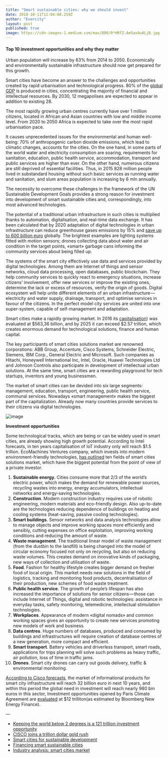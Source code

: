 ```yaml
---
title: "Smart sustainable cities: why we should invest"
date: 2018-10-11T12:04:08.259Z
author: "Evercity"
layout: post
published: true
image: https://cdn-images-1.medium.com/max/800/0*HRfZ-Am5axAuALjB.jpg
---
```


#### Top 10 investment opportunities and why they matter

Urban population will increase by 63% from 2014 to 2050. Economically and environmentally sustainable infrastructure should now get prepared for this growth.

Smart cities have become an answer to the challenges and opportunities created by rapid urbanisation and technological progress. 80% of the [global GDP](https://unu.edu/projects/smart-cities-for-sustainable-development.html#outline) is produced in cities, concentrating the majority of financial and intellectual resources. By 2030, 12 megapolises are expected to appear in addition to existing 28.

The most rapidly growing urban centres currently have over 1 million citizens, located in African and Asian countries with low and middle income level. From 2020 to 2050 Africa is expected to take over the most rapid urbanisation pace.

It causes unprecedented issues for the environmental and human well-being: 70% of anthropogenic carbon dioxide emissions, which lead to climatic changes, accounts for the cities. On the one hand, in some parts of the world water and electricity consumption are soaring, requirements for sanitation, education, public health service, accommodation, transport and public services are higher than ever. On the other hand, numerous citizens are still deprived of essential facilities. Thus, in 2015 828 million people lived in substandard housing without such basic services as running water and sanitation, and slum areas population is increasing by 6 mln annually.

The necessity to overcome these challenges in the framework of the UN Sustainable Development Goals provides a strong reason for investment into development of smart sustainable cities and, correspondingly, into most advanced technologies.

The potential of a traditional urban infrastructure in such cities is multiplied thanks to automation, digitalisation, and real-time data exchange. It has been calculated that by 2020 adaptation of digital technologies in urban infrastructure can reduce greenhouse gases emissions by 15% and [save up to 600 billion euro](http://www.cleancluster.dk/wp-content/uploads/2017/06/594256e47ab31.pdf) globally. The brightest examples are lighting systems fitted with motion sensors; drones collecting data about water and air condition in the target points, «smart» garbage cans informing the community services about being filled up.

The systems of the smart city effectively use data and services provided by digital technologies. Among them are Internet of things and sensor networks, cloud data processing, open databases, public blockchain. They help community services to quickly react to emergency situations, increase сitizens’ involvement, offer new services or improve the existing ones, determine the lack or excess of resources, verify the origin of goods. Digital ecosystem will help unite different elements of an urban infrastructure — electricity and water supply, drainage, transport, and optimise services in favour of the citizens. In the perfect model city services are united into one super-system, capable of self-management and adaptation.




Smart cities make a rapidly growing market. In 2016 its [capitalisation](https://www.grandviewresearch.com/industry-analysis/smart-cities-market)) was evaluated at $563,36 billion, and by 2025 it can exceed $2.57 trillion, which creates enormous demand for technological solutions, finance and human capital.

The key participants of smart cities solutions market are renowned corporations: ABB Group, Accenture, Cisco Systems, Schneider Electric, Siemens, IBM Corp., General Electric and Microsoft. Such companies as Hitachi, Honeywell International Inc, Intel, Oracle, Huawei Technologies Ltd and Johnson Controls also participate in development of intellectual urban solutions. At the same time, smart cities are a rewarding playground for tech startups, inventors and young businessmen.

The market of smart cities can be devided into six large segments: management, education, transport, engineering, public health service, communal services. Nowadays «smart management» makes the biggest part of the capitalization. Already now many countries provide services to their citizens via digital technologies.




![image](https://cdn-images-1.medium.com/max/800/0*0mWgjAg9z1ko6r62.jpg)



**Investment opportunities**

Some technological tracks, which are being or can be widely used in smart cities, are already showing high growth potential. According to Intel forecasts, in ten years capitalisation of IoT industry only will reach $1.5 trillion. EcoMachines Ventures company, which invests into modern environment-friendly technologies, [has outlined](https://unu.edu/projects/smart-cities-for-sustainable-development.html#outline) ten fields of smart cities solutions market, which have the biggest potential from the point of view of a private investor.

1.  **Sustainable energy.** Cities consume more that 2/3 of the world’s electric power, which makes the demand for renewable power sources, recycling wastes into energy, energy accumulators, intellectual networks and energy-saving technologies.
2.  **Construction**. Modern construction industry requires use of robotic engineering, modern materials and eco-friendly design. Also up-to-date are the technologies reducing dependence of buildings on heating and cooling systems (heat-saving, passive cooling technologies).
3.  **Smart buildings**. Sensor networks and data analysis technologies allow to manage objects and improve working spaces more efficiently and sensibly, cutting expenses on office exploitation, improving working conditions and reducing the amount of waste.
4.  **Waste management**. The traditional linear model of waste management (from the dustbin to the landfill) is being changed into the model of circular economy focused not only on recycling, but also on reducing waste volumes. This creates demand on innovative kinds of packaging, new ways of collection and utilisation of waste.
5.  **Food**. Fashion for healthy lifestyle creates bigger demand on fresher food of local origin. This market needs new solutions in the field of logistics, tracking and monitoring food products, decentralisation of their production, new schemes of food waste treatment.
6.  **Public health service**. The growth of people’s lifespan has also increased the importance of solutions for senior citizens — those can include Internet of Things, digital and robotic technologies: assistance in everyday tasks, safety monitoring, telemedicine, intellectual stimulation technologies.
7.  **Workplaces**. Appearance of modern «digital nomads» and common working spaces gives an opportunity to create new services promoting new models of work and business.
8.  **Data centres**. Huge numbers of databases, produced and consumed by buildings and infrastructures will require creation of database centres of a new generation, more compact and efficient.
9.  **Smart transport**. Battery vehicles and driverless transport, smart roads, applications for trips planning will solve such problems as heavy traffic, air pollution, loss of time in traffic jams.
10.  **Drones**. Smart city drones can carry out goods delivery, traffic &amp; environmental monitoring.

[According to Cisco forecasts](http://www.fool.com/investing/general/2010/06/23/cisco-joins-a-trillion-dollar-gold-rush.aspx), the market of informational products for smart city infrastructure will reach 32 billion euro in next 10 years, and within this period the global need in investment will reach nearly 980 bin euros in this sector, Investment opportunities opened by Paris Climate Agreement are [evaluated](https://www.theclimategroup.org/what-we-do/news-and-blogs/keeping-the-world-below-2-degrees-is-a-121-trillion-investment-opportunity-bnef-report-says/?platform=hootsuite) at $12 trilliton(as estimated by Bloomberg New Energy Finance).

—

*   [Keeping the world below 2 degrees is a 121 trillion investment opportunity](https://www.theclimategroup.org/what-we-do/news-and-blogs/keeping-the-world-below-2-degrees-is-a-121-trillion-investment-opportunity-bnef-report-says/?platform=hootsuite)
*   [CISCO joins a trillion dollar gold rush](https://www.fool.com/investing/general/2010/06/23/cisco-joins-a-trillion-dollar-gold-rush.aspx)
*   [Smart cities for sustainable development](https://unu.edu/projects/smart-cities-for-sustainable-development.html#outline)
*   [Financing smart sustainable cities](http://www.nortonrosefulbright.com/knowledge/publications/166410/financing-smart-sustainable-cities#section7)
*   [Industry analysis: smart cities market](https://www.grandviewresearch.com/industry-analysis/smart-cities-market)
